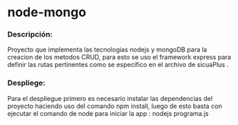 # node-mongo

### Descripción:
 Proyecto que implementa las tecnologias nodejs y mongoDB para la creacion de los metodos CRUD, para esto se uso el framework express para definir las rutas pertinentes como se especifico en el archivo de sicuaPlus .
 
### Despliege:
Para el despliegue primero es necesario instalar las dependencias del proyecto haciendo uso del comando npm install, luego de esto basta con ejecutar el comando de node para iniciar la app : nodejs programa.js
